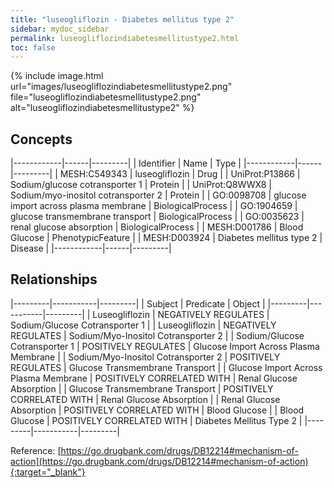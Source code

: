 ```yaml
---
title: "luseogliflozin - Diabetes mellitus type 2"
sidebar: mydoc_sidebar
permalink: luseogliflozindiabetesmellitustype2.html
toc: false 
---
```


{% include image.html url="images/luseogliflozindiabetesmellitustype2.png" file="luseogliflozindiabetesmellitustype2.png" alt="luseogliflozindiabetesmellitustype2" %}

## Concepts

|------------|------|---------|
| Identifier | Name | Type    |
|------------|------|---------|
| MESH:C549343 | luseogliflozin | Drug |
| UniProt:P13866 | Sodium/glucose cotransporter 1 | Protein |
| UniProt:Q8WWX8 | Sodium/myo-inositol cotransporter 2 | Protein |
| GO:0098708 | glucose import across plasma membrane | BiologicalProcess |
| GO:1904659 | glucose transmembrane transport | BiologicalProcess |
| GO:0035623 | renal glucose absorption | BiologicalProcess |
| MESH:D001786 | Blood Glucose | PhenotypicFeature |
| MESH:D003924 | Diabetes mellitus type 2 | Disease |
|------------|------|---------|

## Relationships

|---------|-----------|---------|
| Subject | Predicate | Object  |
|---------|-----------|---------|
| Luseogliflozin | NEGATIVELY REGULATES | Sodium/Glucose Cotransporter 1 |
| Luseogliflozin | NEGATIVELY REGULATES | Sodium/Myo-Inositol Cotransporter 2 |
| Sodium/Glucose Cotransporter 1 | POSITIVELY REGULATES | Glucose Import Across Plasma Membrane |
| Sodium/Myo-Inositol Cotransporter 2 | POSITIVELY REGULATES | Glucose Transmembrane Transport |
| Glucose Import Across Plasma Membrane | POSITIVELY CORRELATED WITH | Renal Glucose Absorption |
| Glucose Transmembrane Transport | POSITIVELY CORRELATED WITH | Renal Glucose Absorption |
| Renal Glucose Absorption | POSITIVELY CORRELATED WITH | Blood Glucose |
| Blood Glucose | POSITIVELY CORRELATED WITH | Diabetes Mellitus Type 2 |
|---------|-----------|---------|

Reference: [https://go.drugbank.com/drugs/DB12214#mechanism-of-action](https://go.drugbank.com/drugs/DB12214#mechanism-of-action){:target="_blank"}